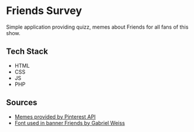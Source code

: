 
# Friends Survey

Simple application providing quizz, memes about Friends for all fans of this show. 


## Tech Stack

* HTML
* CSS
* JS
* PHP


## Sources

 - [Memes provided by Pinterest API](https://developers.pinterest.com/docs/api/)
 - [Font used in banner Friends by Gabriel Weiss](https://www.dafont.com/gabriel-weiss-friends.font)
